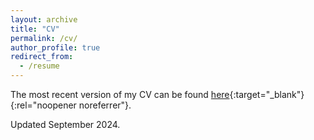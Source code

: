 ```yaml
---
layout: archive
title: "CV"
permalink: /cv/
author_profile: true
redirect_from:
  - /resume
---
```




The most recent version of my CV can be found [here](https://www.dropbox.com/scl/fi/v6ugtnhi0wbuqkgsw1dhn/Palmer_CV.pdf?rlkey=y8ixe1hi39cby9j51x0rli780&st=9k8l78yv&dl=0){:target="_blank"}{:rel="noopener noreferrer"}.


<!--<embed src="lexipalmer13.github.io/files/Palmer_CV.pdf" width="400" height="600" type='application/pdf'> -->

Updated September 2024.
